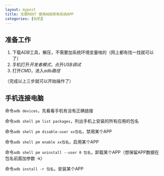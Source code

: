 ```yaml
---
layout: mypost
title: 无需ROOT 使用ADB禁用系统APP
categories: [玩机]
---
```

## 准备工作
1. 下载*ADB*工具，解压，不需要加系统环境变量啥的（网上都有找一找就可以了）
2. 手机打开*开发者模式*，点开*USB调试*
3. 打开*CMD*，进入*adb路径*

（完成以上三步就可以开始操作了）
<!--more-->

## 手机连接电脑

命令`adb devices`，先看看手机有没有正确链接

命令`adb shell pm list packages`，列出手机上安装的所有应用的包名

命令`adb shell pm disable-user xx包名`，禁用某个APP

命令`adb shell pm enable xx包名`，启用某个APP

命令`adb shell pm uninstall --user 0 包名`，卸载某个APP（想保留APP数据在包名前面加参数 -k）

命令`adb install -r 包名`，安装某个APP
